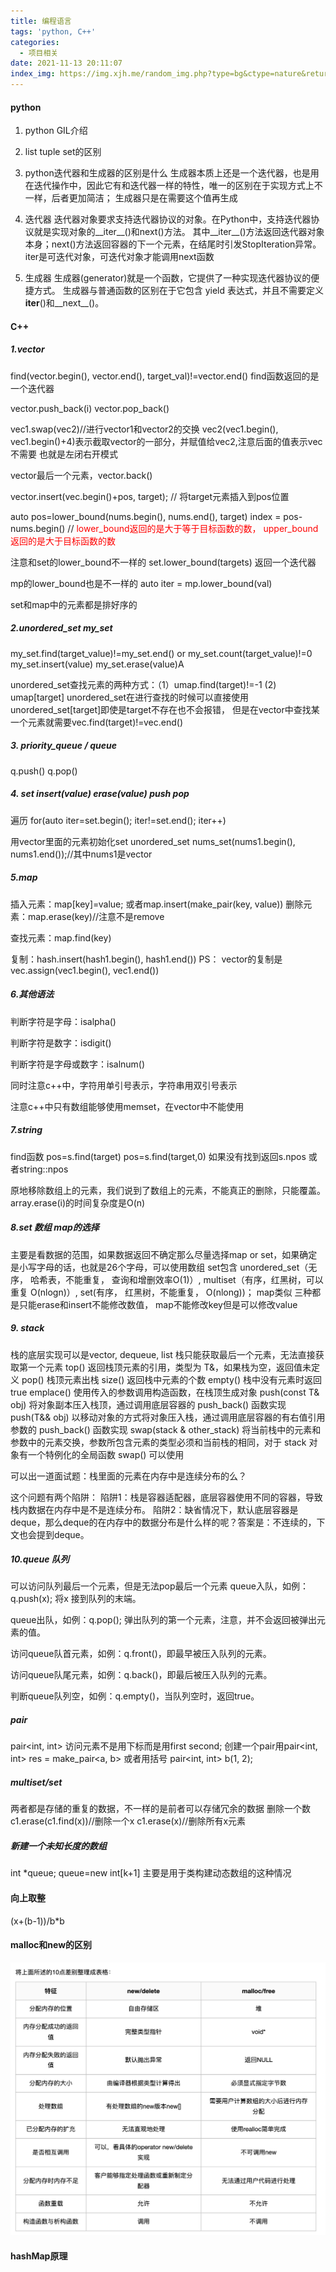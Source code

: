 ```yaml
---
title: 编程语言
tags: 'python, C++'
categories:
  - 项目相关
date: 2021-11-13 20:11:07
index_img: https://img.xjh.me/random_img.php?type=bg&ctype=nature&return=302
---
```


#### python
1. python GIL介绍

2. list tuple set的区别


3. python迭代器和生成器的区别是什么
生成器本质上还是一个迭代器，也是用在迭代操作中，因此它有和迭代器一样的特性，唯一的区别在于实现方式上不一样，后者更加简洁；
生成器只是在需要这个值再生成

4. 迭代器
迭代器对象要求支持迭代器协议的对象。在Python中，支持迭代器协议就是实现对象的__iter__()和next()方法。
其中__iter__()方法返回迭代器对象本身；next()方法返回容器的下一个元素，在结尾时引发StopIteration异常。
iter是可迭代对象，可迭代对象才能调用next函数


5. 生成器
生成器(generator)就是一个函数，它提供了一种实现迭代器协议的便捷方式。
生成器与普通函数的区别在于它包含 yield 表达式，并且不需要定义 __iter__()和__next__()。


####  C++


##### 1.vector
find(vector.begin(), vector.end(), target_val)!=vector.end() find函数返回的是一个迭代器

vector.push_back(i)
vector.pop_back()

vec1.swap(vec2)//进行vector1和vector2的交换
vec2(vec1.begin(), vec1.begin()+4)表示截取vector的一部分，并赋值给vec2,注意后面的值表示vec不需要 也就是左闭右开模式

vector最后一个元素，vector.back()

vector.insert(vec.begin()+pos, target); // 将target元素插入到pos位置

auto pos=lower_bound(nums.begin(), nums.end(), target)
index = pos-nums.begin() //
<font color=red>lower_bound返回的是大于等于目标函数的数， upper_bound返回的是大于目标函数的数</font>

注意和set的lower_bound不一样的 
set.lower_bound(targets) 返回一个迭代器

mp的lower_bound也是不一样的
auto iter = mp.lower_bound(val)

set和map中的元素都是排好序的


##### 2.unordered_set my_set
my_set.find(target_value)!=my_set.end() or my_set.count(target_value)!=0
my_set.insert(value)
my_set.erase(value)A

unordered_set查找元素的两种方式：（1）umap.find(target)!=-1  (2) umap[target]
unordered_set在进行查找的时候可以直接使用unordered_set[target]即使是target不存在也不会报错，
但是在vector中查找某一个元素就需要vec.find(target)!=vec.end() 

##### 3. priority_queue / queue
q.push()
q.pop()

##### 4. set insert(value) erase(value) push pop
遍历 for(auto iter=set.begin(); iter!=set.end(); iter++)

用vector里面的元素初始化set unordered_set<int> nums_set(nums1.begin(), nums1.end());//其中nums1是vector

##### 5.map
插入元素：map[key]=value; 或者map.insert(make_pair(key, value))
删除元素：map.erase(key)//注意不是remove

查找元素：map.find(key)

复制：hash.insert(hash1.begin(), hash1.end())
PS： vector的复制是 vec.assign(vec1.begin(), vec1.end())

##### 6.其他语法
判断字符是字母：isalpha()

判断字符是数字：isdigit()

判断字符是字母或数字：isalnum()

同时注意c++中，字符用单引号表示，字符串用双引号表示

注意c++中只有数组能够使用memset，在vector中不能使用

##### 7.string 
find函数 pos=s.find(target)  pos=s.find(target,0)
如果没有找到返回s.npos 或者string::npos

原地移除数组上的元素，我们说到了数组上的元素，不能真正的删除，只能覆盖。array.erase(i)的时间复杂度是O(n)



##### 8.set 数组 map的选择
主要是看数据的范围，如果数据返回不确定那么尽量选择map or set，如果确定是小写字母的话，也就是26个字母，可以使用数组
set包含 unordered_set（无序， 哈希表，不能重复， 查询和增删效率O(1)）, multiset（有序，红黑树，可以重复 O(nlogn)）, set(有序， 红黑树，不能重复， O(nlong))； map类似
三种都是只能erase和insert不能修改数值， map不能修改key但是可以修改value

##### 9. stack
栈的底层实现可以是vector, dequeue, list
栈只能获取最后一个元素，无法直接获取第一个元素
top()	返回栈顶元素的引用，类型为 T&，如果栈为空，返回值未定义 
pop()	栈顶元素出栈
size()	返回栈中元素的个数
empty()	栈中没有元素时返回 true
emplace()	使用传入的参数调用构造函数，在栈顶生成对象
push(const T& obj)	将对象副本压入栈顶，通过调用底层容器的 push_back() 函数实现
push(T&& obj)	以移动对象的方式将对象压入栈，通过调用底层容器的有右值引用参数的 push_back() 函数实现
swap(stack<T> & other_stack)	将当前栈中的元素和参数中的元素交换，参数所包含元素的类型必须和当前栈的相同，对于 stack 对象有一个特例化的全局函数 swap() 可以使用

可以出一道面试题：栈里面的元素在内存中是连续分布的么？

这个问题有两个陷阱：
陷阱1：栈是容器适配器，底层容器使用不同的容器，导致栈内数据在内存中是不是连续分布。
陷阱2：缺省情况下，默认底层容器是deque，那么deque的在内存中的数据分布是什么样的呢？答案是：不连续的，下文也会提到deque。

##### 10.queue 队列
可以访问队列最后一个元素，但是无法pop最后一个元素
queue入队，如例：q.push(x); 将x 接到队列的末端。

queue出队，如例：q.pop(); 弹出队列的第一个元素，注意，并不会返回被弹出元素的值。

访问queue队首元素，如例：q.front()，即最早被压入队列的元素。

访问queue队尾元素，如例：q.back()，即最后被压入队列的元素。

判断queue队列空，如例：q.empty()，当队列空时，返回true。

##### pair

pair<int, int> 访问元素不是用下标而是用first second; 创建一个pair用pair<int, int> res = make_pair<a, b>
或者用括号 pair<int, int> b(1, 2);

##### multiset/set
两者都是存储的重复的数据，不一样的是前者可以存储冗余的数据
删除一个数
c1.erase(c1.find(x))//删除一个x
c1.erase(x)//删除所有x元素

##### 新建一个未知长度的数组
int *queue;
queue=new int[k+1] 主要是用于类构建动态数组的这种情况


#### 向上取整
(x+(b-1))/b*b

#### malloc和new的区别

![image-20220122202312622](编程语言/image-20220122202312622.png)

#### hashMap原理






